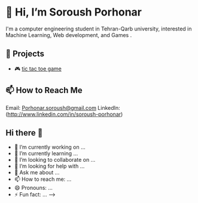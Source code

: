 # 👋 Hi, I’m Soroush Porhonar

I'm a computer engineering student in Tehran-Qarb university, interested in Machine Learning, Web development, and Games .

## 📂 Projects
- 🎮 [tic tac toe game]([https://github.com/johnDoe/platformer-game](https://github.com/Soroush-porhonar/XO.web))

## 📫 How to Reach Me
Email: Porhonar.soroush@gmail.com
LinkedIn: (http://www.linkedin.com/in/soroush-porhonar)
## Hi there 👋

- 🔭 I’m currently working on ...
- 🌱 I’m currently learning ...
- 👯 I’m looking to collaborate on ...
- 🤔 I’m looking for help with ...
- 💬 Ask me about ...
- 📫 How to reach me: ...
- 😄 Pronouns: ...
- ⚡ Fun fact: ...
-->
